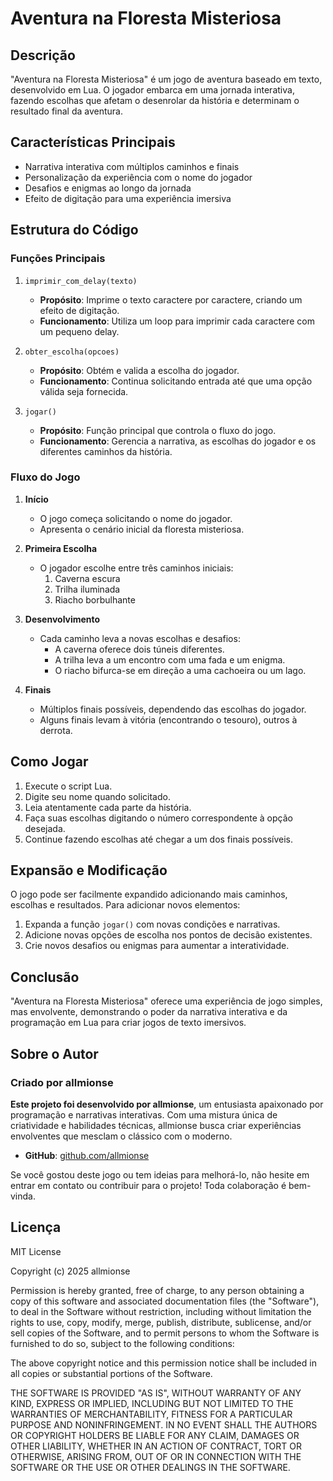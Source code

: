 # Aventura na Floresta Misteriosa

## Descrição
"Aventura na Floresta Misteriosa" é um jogo de aventura baseado em texto, desenvolvido em Lua. O jogador embarca em uma jornada interativa, fazendo escolhas que afetam o desenrolar da história e determinam o resultado final da aventura.

## Características Principais
- Narrativa interativa com múltiplos caminhos e finais
- Personalização da experiência com o nome do jogador
- Desafios e enigmas ao longo da jornada
- Efeito de digitação para uma experiência imersiva

## Estrutura do Código

### Funções Principais

1. `imprimir_com_delay(texto)`
   - **Propósito**: Imprime o texto caractere por caractere, criando um efeito de digitação.
   - **Funcionamento**: Utiliza um loop para imprimir cada caractere com um pequeno delay.

2. `obter_escolha(opcoes)`
   - **Propósito**: Obtém e valida a escolha do jogador.
   - **Funcionamento**: Continua solicitando entrada até que uma opção válida seja fornecida.

3. `jogar()`
   - **Propósito**: Função principal que controla o fluxo do jogo.
   - **Funcionamento**: Gerencia a narrativa, as escolhas do jogador e os diferentes caminhos da história.

### Fluxo do Jogo

1. **Início**
   - O jogo começa solicitando o nome do jogador.
   - Apresenta o cenário inicial da floresta misteriosa.

2. **Primeira Escolha**
   - O jogador escolhe entre três caminhos iniciais:
     1. Caverna escura
     2. Trilha iluminada
     3. Riacho borbulhante

3. **Desenvolvimento**
   - Cada caminho leva a novas escolhas e desafios:
     - A caverna oferece dois túneis diferentes.
     - A trilha leva a um encontro com uma fada e um enigma.
     - O riacho bifurca-se em direção a uma cachoeira ou um lago.

4. **Finais**
   - Múltiplos finais possíveis, dependendo das escolhas do jogador.
   - Alguns finais levam à vitória (encontrando o tesouro), outros à derrota.

## Como Jogar
1. Execute o script Lua.
2. Digite seu nome quando solicitado.
3. Leia atentamente cada parte da história.
4. Faça suas escolhas digitando o número correspondente à opção desejada.
5. Continue fazendo escolhas até chegar a um dos finais possíveis.

## Expansão e Modificação
O jogo pode ser facilmente expandido adicionando mais caminhos, escolhas e resultados. Para adicionar novos elementos:
1. Expanda a função `jogar()` com novas condições e narrativas.
2. Adicione novas opções de escolha nos pontos de decisão existentes.
3. Crie novos desafios ou enigmas para aumentar a interatividade.

## Conclusão
"Aventura na Floresta Misteriosa" oferece uma experiência de jogo simples, mas envolvente, demonstrando o poder da narrativa interativa e da programação em Lua para criar jogos de texto imersivos.

## Sobre o Autor
### Criado por allmionse
**Este projeto foi desenvolvido por allmionse**, um entusiasta apaixonado por programação e narrativas interativas. Com uma mistura única de criatividade e habilidades técnicas, allmionse busca criar experiências envolventes que mesclam o clássico com o moderno.

- **GitHub**: [github.com/allmionse](https://github.com/allmionse)

Se você gostou deste jogo ou tem ideias para melhorá-lo, não hesite em entrar em contato ou contribuir para o projeto! Toda colaboração é bem-vinda.

## Licença

MIT License

Copyright (c) 2025 allmionse

Permission is hereby granted, free of charge, to any person obtaining a copy
of this software and associated documentation files (the "Software"), to deal
in the Software without restriction, including without limitation the rights
to use, copy, modify, merge, publish, distribute, sublicense, and/or sell
copies of the Software, and to permit persons to whom the Software is
furnished to do so, subject to the following conditions:

The above copyright notice and this permission notice shall be included in all
copies or substantial portions of the Software.

THE SOFTWARE IS PROVIDED "AS IS", WITHOUT WARRANTY OF ANY KIND, EXPRESS OR
IMPLIED, INCLUDING BUT NOT LIMITED TO THE WARRANTIES OF MERCHANTABILITY,
FITNESS FOR A PARTICULAR PURPOSE AND NONINFRINGEMENT. IN NO EVENT SHALL THE
AUTHORS OR COPYRIGHT HOLDERS BE LIABLE FOR ANY CLAIM, DAMAGES OR OTHER
LIABILITY, WHETHER IN AN ACTION OF CONTRACT, TORT OR OTHERWISE, ARISING FROM,
OUT OF OR IN CONNECTION WITH THE SOFTWARE OR THE USE OR OTHER DEALINGS IN THE
SOFTWARE.
